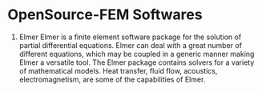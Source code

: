 # OpenSource-FEM Softwares

1. Elmer
Elmer is a finite element software package for the solution of partial differential equations. Elmer can deal
with a great number of different equations, which may be coupled in a generic manner making Elmer a
 versatile tool.
The Elmer package contains solvers for a variety of mathematical models. Heat transfer, fluid flow, acoustics, electromagnetism, 
are some of the capabilities of Elmer. 
 
